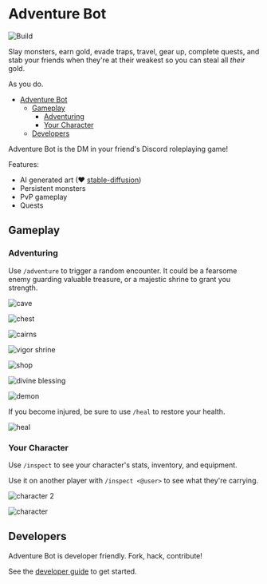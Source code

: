 # Adventure Bot

![Build](https://github.com/Adventure-Bot/adventure-bot/actions/workflows/build.yml/badge.svg)

Slay monsters, earn gold, evade traps, travel, gear up, complete quests, and stab your friends when they're at their weakest so you can steal all _their_ gold.

As you do.

- [Adventure Bot](#adventure-bot)
  - [Gameplay](#gameplay)
    - [Adventuring](#adventuring)
    - [Your Character](#your-character)
  - [Developers](#developers)

Adventure Bot is the DM in your friend's Discord roleplaying game!

Features:

- AI generated art (♥ [stable-diffusion](https://github.com/CompVis/stable-diffusion))
- Persistent monsters
- PvP gameplay
- Quests

## Gameplay

### Adventuring

Use `/adventure` to trigger a random encounter. It could be a fearsome enemy guarding valuable treasure, or a majestic shrine to grant you strength.

![cave](./example-gameplay/cave.png)

![chest](./example-gameplay/chest.png)

![cairns](./example-gameplay/cairns.png)

![vigor shrine](./example-gameplay/vigor%20shrine.png)

![shop](./example-gameplay/shop.png)

![divine blessing](./example-gameplay/divine-blessing.png)

![demon](./example-gameplay/demon.png)

If you become injured, be sure to use `/heal` to restore your health.

![heal](./example-gameplay/heal.png)

### Your Character

Use `/inspect` to see your character's stats, inventory, and equipment.

Use it on another player with `/inspect <@user>` to see what they're carrying.

![character 2](./example-gameplay/inspect-2.png)

![character](./example-gameplay/inspect.png)


## Developers

Adventure Bot is developer friendly. Fork, hack, contribute!

See the [developer guide](developer-guide.md) to get started.
